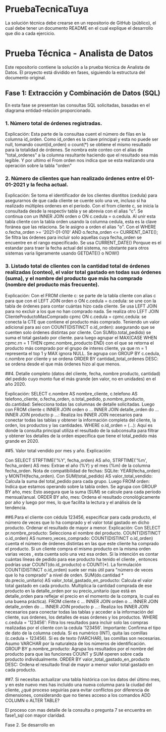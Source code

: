 # PruebaTecnicaTuya
La solución técnica debe crearse en un repositorio de GitHub (público), el cual debe tener un documento README en el cual explique el desarrollo que dio a cada ejercicio.

# Prueba Técnica - Analista de Datos

Este repositorio contiene la solución a la prueba técnica de Analista de Datos. El proyecto está dividido en fases, siguiendo la estructura del documento original.

## Fase 1: Extracción y Combinación de Datos (SQL)

En esta fase se presentan las consultas SQL solicitadas, basadas en el diagrama entidad-relación proporcionado.

### 1. Número total de órdenes registradas.

Explicación: Esta parte de la consultaa cuent el número de filas en la columna id_orden. Como id_orden es la clave principal y esta no puede ser null, tomando count(id_orden) o count(*) se obtiene el mismo resultado para la totalidad de órdenes. Se nombra este conteo con el alias de "total_ordenes" a la columna resultante haciendo que el resultado sea más legible.
Y por ultimo el From orden nos indica que se esta realizando una operación sobre la tabla "orden"

### 2. Número de clientes que han realizado órdenes entre el 01-01-2021 y la fecha actual.

Explicación: Se toma el identificador de los clientes disntitos (cedula) para asegurarnos de que cada cliente se cuente solo una ve, incluso si ha realizado múltiples ordenes en el periodo. Con el from cliente c, se inicia la consultada desde la respectiv tabla y se abrevia con el alias "c". Se continua con un INNER JOIN orden o ON c.cedula = o.cedula. Al unir esta tabla cliente con la tabla orden usando la columna cedula, esta es la clave foránea que las relaciona. Se le asigno a orden el alias "o".
Con el WHERE o.fecha_orden >= '2021-01-010' AND o.fecha_orden <= CURRENT_DATE(); Se filtra las órdenes para incluir solo aquellas cuya fecha_orden se encuentre en el rango especificado. Se usa CURRENT_DATE() Porquue es el estandar para traer la fecha actual del sistema, no obstante para otros sistemas varia ligeramente usando GETDATE() o NOW()

### 3.  Listado total de clientes con la cantidad total de órdenes realizadas (conteo), el valor total gastado en todas sus órdenes (suma), y el nombre del producto que más ha comprado (nombre del producto más frecuente).

Explicación: Con el FROM cliente c: se parte de la tabla cliente con alias c para que con el LEFT JOIN orden o ON c.cedula = o.cedula: se une con la tabla de órdenes para contar cuántas hizo cada cliente. Se usa LEFT JOIN para no excluir a los que no han comprado nada. Se realiza otro LEFT JOIN ClienteProductoMasComprado cpmc ON c.cedula = cpmc.cedula: se conecta la CTE que contiene el producto más comprado. Teniendo un valor adicional para asi con COUNT(DISTINCT o.id_orden): asegurando que se cuenten solo órdenes distintas por cliente. Con SUM(o.total_pedido) se suma el total gastado por cliente. para luego agrupar el MAX(CASE WHEN cpmc.rn = 1 THEN cpmc.nombre_producto END) con el que se retorna el producto más comprado por el grupo de interes cliente, ya que rn = 1 representa el top 1 y MAX ignora NULL. Se agrupa con GROUP BY c.cedula, c.nombre por cliente y se ordena ORDER BY cantidad_total_ordenes DESC: se ordena desde el que más órdenes hizo al que menos.

##4.  Detalle completo (datos del cliente, fecha, nombre producto, cantidad) del pedido cuyo monto fue el más grande (en valor, no en unidades) en el año 2020.

Explicación:
SELECT c.nombre AS nombre_cliente, c.telefono AS telefono_cliente, o.fecha_orden, o.total_pedido, p.nombre_producto, do.cantidad: Selecciona todas las columnas de detalle solicitadas.
Luego con FROM cliente c INNER JOIN orden o ... INNER JOIN detalle_orden do ... INNER JOIN producto p ...: Realiza los INNER JOIN necesarios para conectar todas las tablas y obtener la información completa del cliente, la orden, los productos y las cantidades.
WHERE o.id_orden = (...): Aquí es donde la consulta principal utiliza el resultado de la subconsulta para filtrar y obtener los detalles de la orden específica que tiene el total_pedido más grande en 2020.

##5. Valor total vendido por mes y año.
Explicación:

Con SELECT STRFTIME('%Y', fecha_orden) AS año, STRFTIME('%m', fecha_orden) AS mes: Extrae el año (%Y) y el mes (%m) de la columna fecha_orden. Nota de compatibilidad de fechas:
SQLite: YEAR(fecha_orden) y MONTH(fecha_orden). Con SUM(total_pedido) AS valor_total_vendido: Calcula la suma del total_pedido para cada grupo. Luego FROM orden: Indica que estamos operando sobre la tabla orden. Se agrupa con GROUP BY año, mes:  Esto asegura que la suma (SUM) se calcule para cada período mensual/anual.
ORDER BY año, mes: Ordena el resultado cronológicamente por año y luego por mes, lo que facilita la lectura y el análisis de la tendencia.


##6.Para el cliente con cédula 123456, especificar para cada producto, el número de veces que lo ha comprado y el valor total gastado en dicho producto. Ordenar el resultado de mayor a menor.
Explicación:
Con SELECT pr.nombre_producto: Selecciona el nombre del producto. COUNT(DISTINCT o.id_orden) AS numero_veces_comprado:
COUNT(DISTINCT o.id_orden) cuenta el número de órdenes distintas en las que este cliente ha comprado el producto. Si un cliente compra el mismo producto en la misma orden varias veces , esta cuenta solo una vez esa orden. Si la intención es contar cuántas líneas de pedido para ese producto ha tenido el cliente , entonces podrías usar COUNT(do.id_producto) o COUNT(*). La formulación COUNT(DISTINCT o.id_orden) suele ser más útil para "número de veces que lo ha comprado" a nivel de orden.
SUM(do.cantidad * do.precio_unitario) AS valor_total_gastado_en_producto: Calcula el valor total gastado en cada producto. Multiplica la cantidad comprada de ese producto en la detalle_orden por su precio_unitario (que está en detalle_orden para reflejar el precio en el momento de la compra, lo cual es una buena práctica).
FROM cliente c ... INNER JOIN orden o ... INNER JOIN detalle_orden do ... INNER JOIN producto p ...: Realiza los INNER JOIN necesarios para conectar todas las tablas y acceder a la información del cliente, sus órdenes, los detalles de esas órdenes y los productos.
WHERE c.cedula = '123456': Filtra los resultados para incluir solo las compras realizadas por el cliente con la cedula '123456'. Importante: Confirma el tipo de dato de la columna cedula. Si es numérico (INT), quita las comillas (c.cedula = 123456). Si es de texto (VARCHAR), las comillas son necesarias. Asumo VARCHAR por la naturaleza de los números de identificación.
GROUP BY p.nombre_producto: Agrupa los resultados por el nombre del producto para que las funciones COUNT y SUM operen sobre cada producto individualmente.
ORDER BY valor_total_gastado_en_producto DESC: Ordena el resultado final de mayor a menor valor total gastado en cada producto.

##7. Si necesitas actualizar una tabla histórica con los datos del último mes, y en este nuevo mes has incluido una nueva columna para la ciudad del cliente, ¿qué proceso seguirías para evitar conflictos por diferencia de dimensiones, considerando que no tienes acceso a los comandos ADD COLUMN o ALTER TABLE?

El proceso con mas detalle de la consulta o pregunta 7 se encuentra en fase1_sql con mayor claridad.

Fase 2. Se desarrollo en
